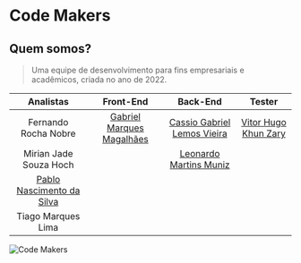 # Code Makers
## Quem somos?
>Uma equipe de desenvolvimento para fins empresariais e acadêmicos, criada no ano de 2022.

Analistas|Front-End|Back-End|Tester
:--:|:--:|:--:|:--:
Fernando Rocha Nobre|[Gabriel Marques Magalhães](https://github.com/NikisGabriel)|[Cassio Gabriel Lemos Vieira](https://github.com/Ninguem2k)|[Vitor Hugo Khun Zary](https://github.com/VitorZary)|
Mirian Jade Souza Hoch||[Leonardo Martins Muniz](https://github.com/leonardomunizdev)|
[Pablo Nascimento da Silva](https://github.com/Pablonds)|
Tiago Marques Lima|

![Code Makers](https://user-images.githubusercontent.com/116044378/201791847-65e09c10-6a1e-4b23-9457-145cd12df594.jpg)
